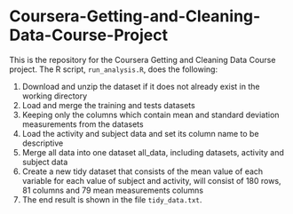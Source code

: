 # Coursera-Getting-and-Cleaning-Data-Course-Project

This is the repository for the Coursera Getting and Cleaning Data Course project.
The R script, `run_analysis.R`, does the following:

1. Download and unzip the dataset if it does not already exist in the working directory
2. Load and merge the training and tests datasets
3. Keeping only the columns which contain mean and standard deviation measurements from the datasets
4. Load the activity and subject data and set its column name to be descriptive
5. Merge all data into one dataset all_data, including datasets, activity and subject data
6. Create a new tidy dataset that consists of the mean value of each variable for each value of subject and activity, will consist of 180 rows, 81 columns and 79 mean measurements columns
7. The end result is shown in the file `tidy_data.txt`.
